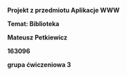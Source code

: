 <b>Projekt z przedmiotu Aplikacje WWW

Temat: Biblioteka

Mateusz Petkiewicz

163096

grupa ćwiczeniowa 3
</b>
